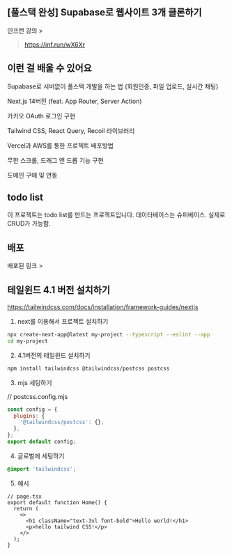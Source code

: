 ## [풀스택 완성] Supabase로 웹사이트 3개 클론하기

인프런 강의 >

> https://inf.run/wX6Xr

## 이런 걸 배울 수 있어요

Supabase로 서버없이 풀스택 개발을 하는 법 (회원인증, 파일 업로드, 실시간 채팅)

Next.js 14버전 (feat. App Router, Server Action)

카카오 OAuth 로그인 구현

Tailwind CSS, React Query, Recoil 라이브러리

Vercel과 AWS를 통한 프로젝트 배포방법

무한 스크롤, 드래그 앤 드롭 기능 구현

도메인 구매 및 연동

## todo list

이 프로젝트는 todo list를 만드는 프로젝트입니다. 데이터베이스는 슈퍼베이스.
실제로 CRUD가 가능함.

## 배포

배포된 링크 >

## 테일윈드 4.1 버전 설치하기

https://tailwindcss.com/docs/installation/framework-guides/nextjs

1. next를 이용해서 프로젝트 설치하기

```bash
npx create-next-app@latest my-project --typescript --eslint --app
cd my-project
```

2. 4.1버전의 테일윈드 설치하기

```bash
npm install tailwindcss @tailwindcss/postcss postcss
```

3. mjs 세팅하기

// postcss.config.mjs

```js
const config = {
  plugins: {
    '@tailwindcss/postcss': {},
  },
};
export default config;
```

4. 글로벌에 세팅하기

```css
@import 'tailwindcss';
```

5. 예시

```tsx
// page.tsx
export default function Home() {
  return (
    <>
      <h1 className="text-3xl font-bold">Hello world!</h1>
      <p>hello tailwind CSS!</p>
    </>
  );
}
```
